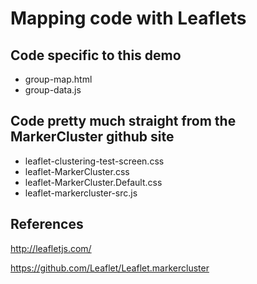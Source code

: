 # Mapping code with Leaflets

## Code specific to this demo

* group-map.html
* group-data.js

## Code pretty much straight from the MarkerCluster github site

* leaflet-clustering-test-screen.css
* leaflet-MarkerCluster.css
* leaflet-MarkerCluster.Default.css
* leaflet-markercluster-src.js

## References

http://leafletjs.com/

https://github.com/Leaflet/Leaflet.markercluster
